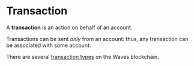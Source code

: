 # Transaction

A **transaction** is an action on behalf of an account. 

Transactions can be sent _only_ from an account: thus, any transaction can be associated with some account.

There are several [transaction types](/blockchain/transaction-type.md) on the Waves blockchain.